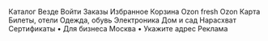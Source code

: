 Каталог
Везде
Войти
Заказы
Избранное
Корзина
Ozon fresh
Ozon Карта
Билеты, отели
Одежда, обувь
Электроника
Дом и сад
Нарасхват
Сертификаты
•
Для бизнеса
Москва
•
Укажите адрес
Реклама